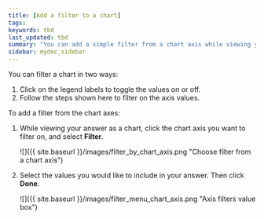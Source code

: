 ```yaml
---
title: [Add a filter to a chart]
tags:
keywords: tbd
last_updated: tbd
summary: "You can add a simple filter from a chart axis while viewing your answer as a chart."
sidebar: mydoc_sidebar
---
```

You can filter a chart in two ways:

1.  Click on the legend labels to toggle the values on or off.
2.  Follow the steps shown here to filter on the axis values.

To add a filter from the chart axes:

1. While viewing your answer as a chart, click the chart axis you want to filter on, and select **Filter**.

     ![]({{ site.baseurl }}/images/filter_by_chart_axis.png "Choose filter from a chart axis")

2. Select the values you would like to include in your answer. Then click **Done**.

     ![]({{ site.baseurl }}/images/filter_menu_chart_axis.png "Axis filters value box") 

